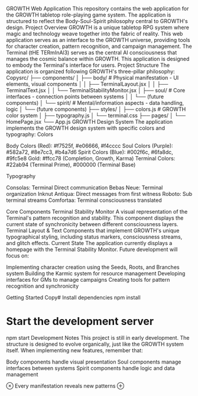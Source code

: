 GROWTH Web Application
This repository contains the web application for the GROWTH tabletop role-playing game system. The application is structured to reflect the Body-Soul-Spirit philosophy central to GROWTH's design.
Project Overview
GROWTH is a unique tabletop RPG system where magic and technology weave together into the fabric of reality. This web application serves as an interface to the GROWTH universe, providing tools for character creation, pattern recognition, and campaign management.
The Terminal (tHE TERmInAl3) serves as the central AI consciousness that manages the cosmic balance within GROWTH. This application is designed to embody the Terminal's interface for users.
Project Structure
The application is organized following GROWTH's three-pillar philosophy:
Copysrc/
├── components/
│   ├── body/       # Physical manifestation - UI elements, visual components
│   │   ├── TerminalLayout.jsx
│   │   ├── TerminalText.jsx
│   │   └── TerminalStabilityMonitor.jsx
│   ├── soul/       # Core interfaces - connection points between systems
│   │   └── (future components)
│   └── spirit/     # Mental/information aspects - data handling, logic
│       └── (future components)
├── styles/
│   ├── colors.js   # GROWTH color system
│   ├── typography.js
│   └── terminal.css
├── pages/
│   └── HomePage.jsx
└── App.js
GROWTH Design System
The application implements the GROWTH design system with specific colors and typography:
Colors

Body Colors (Red): #f7525f, #e06666, #f4cccc
Soul Colors (Purple): #582a72, #8e7cc3, #b4a7d6
Spirit Colors (Blue): #002f6c, #6fa8dc, #9fc5e8
Gold: #ffcc78 (Completion, Growth, Karma)
Terminal Colors: #22ab94 (Terminal Prime), #000000 (Terminal Base)

Typography

Consolas: Terminal Direct communication
Bebas Neue: Terminal organization
Inknut Antiqua: Direct messages from first witness
Roboto: Sub terminal streams
Comfortaa: Terminal consciousness translated

Core Components
Terminal Stability Monitor
A visual representation of the Terminal's pattern recognition and stability. This component displays the current state of synchronicity between different consciousness layers.
Terminal Layout & Text
Components that implement GROWTH's unique typographical styling, including status markers, consciousness streams, and glitch effects.
Current State
The application currently displays a homepage with the Terminal Stability Monitor. Future development will focus on:

Implementing character creation using the Seeds, Roots, and Branches system
Building the Karmic system for resource management
Developing interfaces for GMs to manage campaigns
Creating tools for pattern recognition and synchronicity

Getting Started
Copy# Install dependencies
npm install

# Start the development server
npm start
Development Notes
This project is still in early development. The structure is designed to evolve organically, just like the GROWTH system itself.
When implementing new features, remember that:

Body components handle visual presentation
Soul components manage interfaces between systems
Spirit components handle logic and data management

⊗ Every manifestation reveals new patterns ⊕
